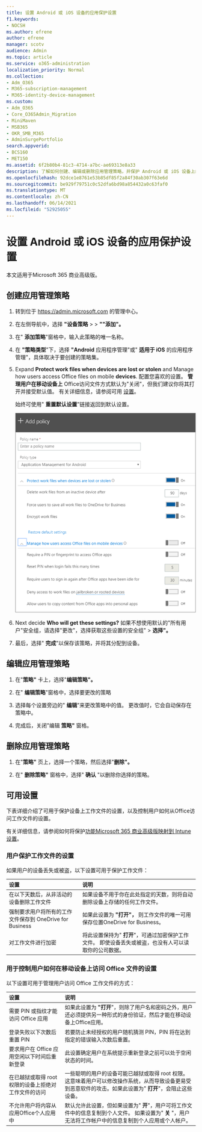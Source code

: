 ```yaml
---
title: 设置 Android 或 iOS 设备的应用保护设置
f1.keywords:
- NOCSH
ms.author: efrene
author: efrene
manager: scotv
audience: Admin
ms.topic: article
ms.service: o365-administration
localization_priority: Normal
ms.collection:
- Adm_O365
- M365-subscription-management
- M365-identity-device-management
ms.custom:
- Adm_O365
- Core_O365Admin_Migration
- MiniMaven
- MSB365
- OKR_SMB_M365
- AdminSurgePortfolio
search.appverid:
- BCS160
- MET150
ms.assetid: 6f2b80b4-81c3-4714-a7bc-ae69313e8a33
description: 了解如何创建、编辑或删除应用管理策略，并保护 Android 或 iOS 设备上的工作文件。
ms.openlocfilehash: 92dce1e8761e53b85df85f2a84f30ab307f63e6d
ms.sourcegitcommit: be929f79751c0c52dfa6bd98a854432a0c63faf0
ms.translationtype: MT
ms.contentlocale: zh-CN
ms.lasthandoff: 06/14/2021
ms.locfileid: "52925055"
---
```

# <a name="set-app-protection-settings-for-android-or-ios-devices"></a>设置 Android 或 iOS 设备的应用保护设置

本文适用于Microsoft 365 商业高级版。

## <a name="create-an-app-management-policy"></a>创建应用管理策略

1. 转到位于 <a href="https://go.microsoft.com/fwlink/p/?linkid=837890" target="_blank">https://admin.microsoft.com</a> 的管理中心。 
    
2. 在左侧导航中，选择 **"设备策略** \>  \> **""添加"。**
  
3. 在" **添加策略**"窗格中，输入此策略的唯一名称。 
    
4. 在 **"策略类型**"下，选择 **"Android** 应用程序管理"或" **适用于 iOS** 的应用程序管理"，具体取决于要创建的策略集。 
    
5. Expand **Protect work files when devices are lost or stolen** and Manage how users access Office files on mobile **devices**. 配置您喜欢的设置。 **管理用户在移动设备上** Office访问文件方式默认为"关闭"，但我们建议你将其打开并接受默认值。  有关详细信息，请参阅可用 [设置](#available-settings)。 
    
    始终可使用" **重置默认设置**"链接返回到默认设置。 
    
    ![Screenshot of Create a policy with Application management for Android selected](../media/eabbe06d-ac0a-4f3a-8630-68c808b1e662.png)
  
6. Next decide **Who will get these settings?** 如果不想使用默认的"所有用户"安全组，请选择"更改"，选择获取这些设置的安全组" \> **选择"。**
    
7. 最后，选择" **完成**"以保存该策略，并将其分配到设备。 
    
## <a name="edit-an-app-management-policy"></a>编辑应用管理策略

1. 在"**策略"** 卡上，选择"**编辑策略"。**
    
2. 在" **编辑策略**"窗格中，选择要更改的策略 
    
3. 选择每个设置旁边的" **编辑**"来更改策略中的值。 更改值时，它会自动保存在策略中。
    
4. 完成后，关闭"编辑 **策略"** 窗格。 
    
## <a name="delete-an-app-management-policy"></a>删除应用管理策略

1. 在"**策略"** 页上，选择一个策略，然后选择"**删除"。**
    
2. 在" **删除策略"** 窗格中，选择" **确认** "以删除你选择的策略。 
    
## <a name="available-settings"></a>可用设置

下表详细介绍了可用于保护设备上工作文件的设置，以及控制用户如何从Office访问工作文件的设置。
  
 有关详细信息，请参阅如何将保护[功能Microsoft 365 商业高级版映射到 Intune 设置](map-protection-features-to-intune-settings.md)。 
  
### <a name="settings-that-protect-work-files"></a>用户保护工作文件的设置

如果用户的设备丢失或被盗，以下设置可用于保护工作文件：


|设置  <br/> |说明  <br/> |
|:-----|:-----|
|在以下天数后，从非活动的设备删除工作文件  <br/> |如果设备不用于你在此处指定的天数，则将自动删除设备上存储的任何工作文件。  <br/> |
|强制要求用户将所有的工作文件保存到 OneDrive for Business  <br/> |如果此设置为 **"打开"，** 则工作文件的唯一可用保存位置OneDrive for Business。  <br/> |
|对工作文件进行加密  <br/> |将此设置保持为" **打开**"，可通过加密保护工作文件。 即使设备丢失或被盗，也没有人可以读取你的公司数据。  <br/> |
   
### <a name="settings-that-control-how-users-access-office-files-on-mobile-devices"></a>用于控制用户如何在移动设备上访问 Office 文件的设置

以下设置可用于管理用户访问 Office 工作文件的方式：


|设置  <br/> |说明  <br/> |
|:-----|:-----|
|需要 PIN 或指纹才能访问 Office 应用  <br/> |如果此设置为 **"打开**"，则除了用户名和密码之外，用户还必须提供另一种形式的身份验证，然后才能在移动设备上Office应用。<br/> |
|登录失败以下次数后重置 PIN  <br/> |若要防止未经授权的用户随机猜测 PIN，PIN 将在达到指定的错误输入次数后重置。  <br/> |
|要求用户在 Office 应用空闲以下时间后重新登录  <br/> |此设置确定用户在系统提示重新登录之前可以处于空闲状态的时间。  <br/> |
|在已越狱或取得 root 权限的设备上拒绝对工作文件的访问  <br/> |一些聪明的用户的设备可能已越狱或取得 root 权限。这意味着用户可以修改操作系统，从而导致设备更易受到恶意软件的攻击。如果此设置为" **打开**"，会阻止这些设备。  <br/> |
|不允许用户将内容从应用Office个人应用中  <br/> |默认允许此设置，但如果设置为" **开**"，用户可将工作文件中的信息复制到个人文件。 如果设置为" **关** "，用户无法将工作帐户中的信息复制到个人应用或个人帐户。  <br/> |
